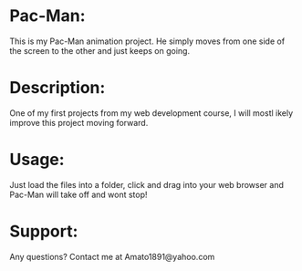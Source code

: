 <h1>Pac-Man:</h1> This is my Pac-Man animation project. He simply moves from one side of the screen to the other and just keeps on going.  
<h1>Description:</h1> One of my first projects from my web development course, I will mostl ikely improve this project moving forward.
<h1>Usage:</h1> Just load the files into a folder, click and drag into your web browser and Pac-Man will take off and wont stop! 
<h1>Support:</h1> Any questions? Contact me at Amato1891@yahoo.com
